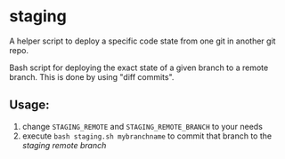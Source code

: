 # staging

A helper script to deploy a specific code state from one git in another git repo.


Bash script for deploying the exact state of a given branch to a remote branch. This is done by using "diff commits".

## Usage:

1. change `STAGING_REMOTE` and `STAGING_REMOTE_BRANCH` to your needs
2. execute `bash staging.sh mybranchname` to commit that branch to the _staging remote branch_
